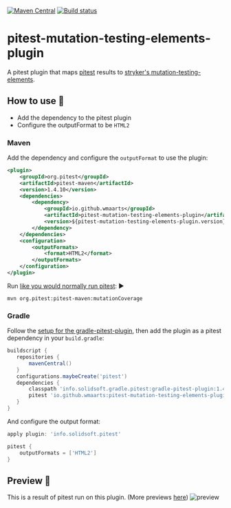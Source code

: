[![Maven Central](https://img.shields.io/maven-central/v/io.github.wmaarts/pitest-mutation-testing-elements-plugin.svg?color=brightgreen&label=Maven%20Central)](https://search.maven.org/artifact/io.github.wmaarts/pitest-mutation-testing-elements-plugin)
[![Build status](https://github.com/wmaarts/pitest-mutation-testing-elements-plugin/workflows/CI/badge.svg)](https://github.com/wmaarts/pitest-mutation-testing-elements-plugin/actions)

# pitest-mutation-testing-elements-plugin

A pitest plugin that maps [pitest](https://github.com/hcoles/pitest) results to [stryker's mutation-testing-elements](https://github.com/stryker-mutator/mutation-testing-elements/tree/master/packages/report-schema).

## How to use 💁

- Add the dependency to the pitest plugin
- Configure the outputFormat to be `HTML2`

### Maven

Add the dependency and configure the `outputFormat` to use the plugin:

```xml
<plugin>
    <groupId>org.pitest</groupId>
    <artifactId>pitest-maven</artifactId>
    <version>1.4.10</version>
    <dependencies>
        <dependency>
            <groupId>io.github.wmaarts</groupId>
            <artifactId>pitest-mutation-testing-elements-plugin</artifactId>
            <version>${pitest-mutation-testing-elements-plugin.version}</version>
        </dependency>
    </dependencies>
    <configuration>
        <outputFormats>
            <format>HTML2</format>
        </outputFormats>
    </configuration>
</plugin>
```

Run [like you would normally run pitest](http://pitest.org/quickstart/maven/): ▶

```shell
mvn org.pitest:pitest-maven:mutationCoverage
```

### Gradle

Follow the [setup for the gradle-pitest-plugin](https://gradle-pitest-plugin.solidsoft.info/#pit-test-plugins-support), then add the plugin as a pitest dependency in your `build.gradle`:

```gradle
buildscript {
   repositories {
       mavenCentral()
   }
   configurations.maybeCreate('pitest')
   dependencies {
       classpath 'info.solidsoft.gradle.pitest:gradle-pitest-plugin:1.4.7'
       pitest 'io.github.wmaarts:pitest-mutation-testing-elements-plugin:${pluginVersion}'
   }
}
```

And configure the output format:

```gradle
apply plugin: 'info.solidsoft.pitest'

pitest {
    outputFormats = ['HTML2']
}
```

## Preview 🔮

This is a result of pitest run on this plugin. (More previews [here](https://github.com/stryker-mutator/mutation-testing-elements/tree/master/packages/elements#mutation-testing-elements))
![preview](https://user-images.githubusercontent.com/10114577/217536203-2148ebe0-bd71-4132-8123-39e1eca58f52.png)
